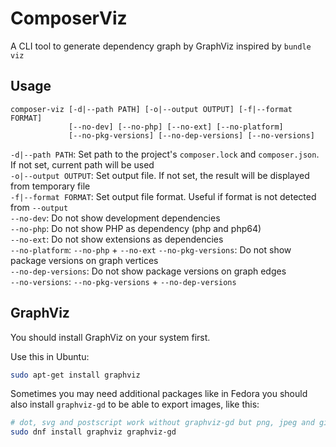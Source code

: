 # ComposerViz

A CLI tool to generate dependency graph by GraphViz inspired by `bundle viz`

## Usage

```
composer-viz [-d|--path PATH] [-o|--output OUTPUT] [-f|--format FORMAT] 
             [--no-dev] [--no-php] [--no-ext] [--no-platform] 
             [--no-pkg-versions] [--no-dep-versions] [--no-versions]
```

`-d|--path PATH`: Set path to the project's `composer.lock` and `composer.json`. If not set, current path will be used  
`-o|--output OUTPUT`: Set output file. If not set, the result will be displayed from temporary file  
`-f|--format FORMAT`: Set output file format. Useful if format is not detected from `--output`  
`--no-dev`: Do not show development dependencies  
`--no-php`: Do not show PHP as dependency (php and php64)  
`--no-ext`: Do not show extensions as dependencies  
`--no-platform`: `--no-php` + `--no-ext`
`--no-pkg-versions`: Do not show package versions on graph vertices  
`--no-dep-versions`: Do not show package versions on graph edges  
`--no-versions`: `--no-pkg-versions` + `--no-dep-versions`

## GraphViz

You should install GraphViz on your system first.

Use this in Ubuntu:
````bash
sudo apt-get install graphviz
````

Sometimes you may need additional packages like in Fedora you should also install ``graphviz-gd`` to be able
to export images, like this:
````bash
# dot, svg and postscript work without graphviz-gd but png, jpeg and gif don't
sudo dnf install graphviz graphviz-gd
````
